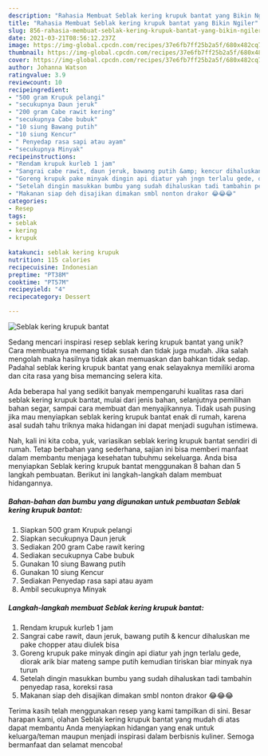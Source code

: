 ```yaml
---
description: "Rahasia Membuat Seblak kering krupuk bantat yang Bikin Ngiler"
title: "Rahasia Membuat Seblak kering krupuk bantat yang Bikin Ngiler"
slug: 856-rahasia-membuat-seblak-kering-krupuk-bantat-yang-bikin-ngiler
date: 2021-03-21T08:56:12.237Z
image: https://img-global.cpcdn.com/recipes/37e6fb7ff25b2a5f/680x482cq70/seblak-kering-krupuk-bantat-foto-resep-utama.jpg
thumbnail: https://img-global.cpcdn.com/recipes/37e6fb7ff25b2a5f/680x482cq70/seblak-kering-krupuk-bantat-foto-resep-utama.jpg
cover: https://img-global.cpcdn.com/recipes/37e6fb7ff25b2a5f/680x482cq70/seblak-kering-krupuk-bantat-foto-resep-utama.jpg
author: Johanna Watson
ratingvalue: 3.9
reviewcount: 10
recipeingredient:
- "500 gram Krupuk pelangi"
- "secukupnya Daun jeruk"
- "200 gram Cabe rawit kering"
- "secukupnya Cabe bubuk"
- "10 siung Bawang putih"
- "10 siung Kencur"
- " Penyedap rasa sapi atau ayam"
- "secukupnya Minyak"
recipeinstructions:
- "Rendam krupuk kurleb 1 jam"
- "Sangrai cabe rawit, daun jeruk, bawang putih &amp; kencur dihaluskan me pake chopper atau diulek bisa"
- "Goreng krupuk pake minyak dingin api diatur yah jngn terlalu gede, diorak arik biar mateng sampe putih kemudian tiriskan biar minyak nya turun"
- "Setelah dingin masukkan bumbu yang sudah dihaluskan tadi tambahin penyedap rasa, koreksi rasa"
- "Makanan siap deh disajikan dimakan smbl nonton drakor 😂😂😂"
categories:
- Resep
tags:
- seblak
- kering
- krupuk

katakunci: seblak kering krupuk 
nutrition: 115 calories
recipecuisine: Indonesian
preptime: "PT38M"
cooktime: "PT57M"
recipeyield: "4"
recipecategory: Dessert

---
```



![Seblak kering krupuk bantat](https://img-global.cpcdn.com/recipes/37e6fb7ff25b2a5f/680x482cq70/seblak-kering-krupuk-bantat-foto-resep-utama.jpg)

Sedang mencari inspirasi resep seblak kering krupuk bantat yang unik? Cara membuatnya memang tidak susah dan tidak juga mudah. Jika salah mengolah maka hasilnya tidak akan memuaskan dan bahkan tidak sedap. Padahal seblak kering krupuk bantat yang enak selayaknya memiliki aroma dan cita rasa yang bisa memancing selera kita.

Ada beberapa hal yang sedikit banyak mempengaruhi kualitas rasa dari seblak kering krupuk bantat, mulai dari jenis bahan, selanjutnya pemilihan bahan segar, sampai cara membuat dan menyajikannya. Tidak usah pusing jika mau menyiapkan seblak kering krupuk bantat enak di rumah, karena asal sudah tahu triknya maka hidangan ini dapat menjadi suguhan istimewa.




Nah, kali ini kita coba, yuk, variasikan seblak kering krupuk bantat sendiri di rumah. Tetap berbahan yang sederhana, sajian ini bisa memberi manfaat dalam membantu menjaga kesehatan tubuhmu sekeluarga. Anda bisa menyiapkan Seblak kering krupuk bantat menggunakan 8 bahan dan 5 langkah pembuatan. Berikut ini langkah-langkah dalam membuat hidangannya.

<!--inarticleads1-->

##### Bahan-bahan dan bumbu yang digunakan untuk pembuatan Seblak kering krupuk bantat:

1. Siapkan 500 gram Krupuk pelangi
1. Siapkan secukupnya Daun jeruk
1. Sediakan 200 gram Cabe rawit kering
1. Sediakan secukupnya Cabe bubuk
1. Gunakan 10 siung Bawang putih
1. Gunakan 10 siung Kencur
1. Sediakan  Penyedap rasa sapi atau ayam
1. Ambil secukupnya Minyak




<!--inarticleads2-->

##### Langkah-langkah membuat Seblak kering krupuk bantat:

1. Rendam krupuk kurleb 1 jam
1. Sangrai cabe rawit, daun jeruk, bawang putih &amp; kencur dihaluskan me pake chopper atau diulek bisa
1. Goreng krupuk pake minyak dingin api diatur yah jngn terlalu gede, diorak arik biar mateng sampe putih kemudian tiriskan biar minyak nya turun
1. Setelah dingin masukkan bumbu yang sudah dihaluskan tadi tambahin penyedap rasa, koreksi rasa
1. Makanan siap deh disajikan dimakan smbl nonton drakor 😂😂😂




Terima kasih telah menggunakan resep yang kami tampilkan di sini. Besar harapan kami, olahan Seblak kering krupuk bantat yang mudah di atas dapat membantu Anda menyiapkan hidangan yang enak untuk keluarga/teman maupun menjadi inspirasi dalam berbisnis kuliner. Semoga bermanfaat dan selamat mencoba!
